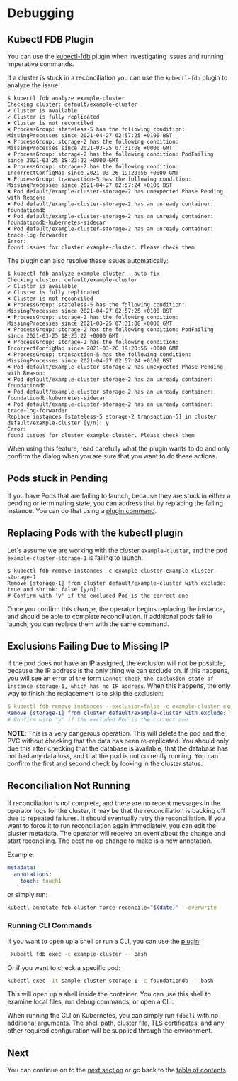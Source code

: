# Debugging

## Kubectl FDB Plugin

You can use the [kubectl-fdb](/tree/master/kubectl-fdb) plugin when investigating issues and running imperative commands.

If a cluster is stuck in a reconciliation you can use the `kubectl-fdb` plugin to analyze the issue:

```
$ kubectl fdb analyze example-cluster
Checking cluster: default/example-cluster
✔ Cluster is available
✔ Cluster is fully replicated
✖ Cluster is not reconciled
✖ ProcessGroup: stateless-5 has the following condition: MissingProcesses since 2021-04-27 02:57:25 +0100 BST
✖ ProcessGroup: storage-2 has the following condition: MissingProcesses since 2021-03-25 07:31:08 +0000 GMT
✖ ProcessGroup: storage-2 has the following condition: PodFailing since 2021-03-25 18:23:22 +0000 GMT
✖ ProcessGroup: storage-2 has the following condition: IncorrectConfigMap since 2021-03-26 19:20:56 +0000 GMT
✖ ProcessGroup: transaction-5 has the following condition: MissingProcesses since 2021-04-27 02:57:24 +0100 BST
✖ Pod default/example-cluster-storage-2 has unexpected Phase Pending with Reason:
✖ Pod default/example-cluster-storage-2 has an unready container: foundationdb
✖ Pod default/example-cluster-storage-2 has an unready container: foundationdb-kubernetes-sidecar
✖ Pod default/example-cluster-storage-2 has an unready container: trace-log-forwarder
Error:
found issues for cluster example-cluster. Please check them
```

The plugin can also resolve these issues automatically:

```
$ kubectl fdb analyze example-cluster --auto-fix
Checking cluster: default/example-cluster
✔ Cluster is available
✔ Cluster is fully replicated
✖ Cluster is not reconciled
✖ ProcessGroup: stateless-5 has the following condition: MissingProcesses since 2021-04-27 02:57:25 +0100 BST
✖ ProcessGroup: storage-2 has the following condition: MissingProcesses since 2021-03-25 07:31:08 +0000 GMT
✖ ProcessGroup: storage-2 has the following condition: PodFailing since 2021-03-25 18:23:22 +0000 GMT
✖ ProcessGroup: storage-2 has the following condition: IncorrectConfigMap since 2021-03-26 19:20:56 +0000 GMT
✖ ProcessGroup: transaction-5 has the following condition: MissingProcesses since 2021-04-27 02:57:24 +0100 BST
✖ Pod default/example-cluster-storage-2 has unexpected Phase Pending with Reason:
✖ Pod default/example-cluster-storage-2 has an unready container: foundationdb
✖ Pod default/example-cluster-storage-2 has an unready container: foundationdb-kubernetes-sidecar
✖ Pod default/example-cluster-storage-2 has an unready container: trace-log-forwarder
Replace instances [stateless-5 storage-2 transaction-5] in cluster default/example-cluster [y/n]: y
Error:
found issues for cluster example-cluster. Please check them
```

When using this feature, read carefully what the plugin wants to do and only confirm the dialog when you are sure that you want to do these actions.

## Pods stuck in Pending

If you have Pods that are failing to launch, because they are stuck in either a pending or terminating state, you can address that by replacing the failing instance. You can do that using a [plugin command](#replacing-pods-with-the-kubectl-plugin).

## Replacing Pods with the kubectl plugin

Let's assume we are working with the cluster `example-cluster`, and the pod `example-cluster-storage-1` is failing to launch.

```
$ kubectl fdb remove instances -c example-cluster example-cluster-storage-1
Remove [storage-1] from cluster default/example-cluster with exclude: true and shrink: false [y/n]:
# Confirm with 'y' if the excluded Pod is the correct one
```

Once you confirm this change, the operator begins replacing the instance, and should be able to complete reconciliation.
If additional pods fail to launch, you can replace them with the same command.

## Exclusions Failing Due to Missing IP

If the pod does not have an IP assigned, the exclusion will not be possible, because the IP address is the only thing we can exclude on.
If this happens, you will see an error of the form `Cannot check the exclusion state of instance storage-1, which has no IP address`.
When this happens, the only way to finish the replacement is to skip the exclusion:

```yaml
$ kubectl fdb remove instances --exclusion=false -c example-cluster example-cluster-storage-1
Remove [storage-1] from cluster default/example-cluster with exclude: false and shrink: false [y/n]:
# Confirm with 'y' if the excluded Pod is the correct one
```

**NOTE**: This is a very dangerous operation.
This will delete the pod and the PVC without checking that the data has been re-replicated.
You should only due this after checking that the database is available, that the database has not had any data loss, and that the pod is not currently running. You can confirm the first and second check by looking in the cluster status.

## Reconciliation Not Running

If reconciliation is not complete, and there are no recent messages in the operator logs for the cluster, it may be that the reconciliation is backing off due to repeated failures. It should eventually retry the reconciliation. If you want to force it to run reconciliation again immediately, you can edit the cluster metadata. The operator will receive an event about the change and start reconciling. The best no-op change to make is a new annotation.

Example:

```yaml
metadata:
  annotations:
    touch: touch1
```

or simply run:

```bash
kubectl annotate fdb cluster force-reconcile="$(date)" --overwrite
```

### Running CLI Commands

If you want to open up a shell or run a CLI, you can use the [plugin](#kubectl-fdb-plugin):

```bash
 kubectl fdb exec -c example-cluster -- bash
```

Or if you want to check a specific pod:

```bash
kubectl exec -it sample-cluster-storage-1 -c foundationdb -- bash
```

This will open up a shell inside the container. You can use this shell to examine local files, run debug commands, or open a CLI.

When running the CLI on Kubernetes, you can simply run `fdbcli` with no additional arguments. The shell path, cluster file, TLS certificates, and any other required configuration will be supplied through the environment.

## Next

You can continue on to the [next section](more.md) or go back to the [table of contents](index.md).
